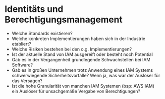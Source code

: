 # Identitäts und Berechtigungsmanagement

- Welche Standards existieren?
- Welche konkreten Implementierungen haben sich in der Industrie etabliert?
- Welche Risiken bestehen bei den o.g. Implementierungen?
- Ist der aktuelle Stand von IAM ausgereift oder besteht noch Potential
- Gab es in der Vergangenheit grundlegende Schwachstellen bei IAM Software?
- Gab es in großen Unternehmen trotz Anwendung eines IAM Systems schwerwiegende Sicherheitsvorfälle? Wenn ja, was war der Auslöser für das Versagen?
- Ist die hohe Granularität von manchen IAM Systemen (bsp: AWS IAM) ein Auslöser für unsachgemäße Vergabe von Berechtigungen?